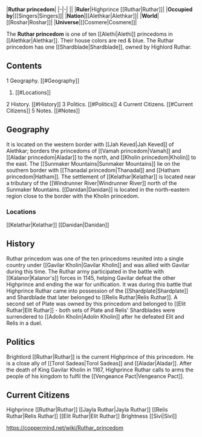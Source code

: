 |**Ruthar princedom**|
|-|-|
||
|**Ruler**|Highprince [[Ruthar\|Ruthar]]|
|**Occupied by**|[[Singers\|Singers]]|
|**Nation**|[[Alethkar\|Alethkar]]|
|**World**|[[Roshar\|Roshar]]|
|**Universe**|[[Cosmere\|Cosmere]]|

The **Ruthar princedom** is one of ten [[Alethi\|Alethi]] princedoms in [[Alethkar\|Alethkar]]. Their house colors are red & blue. The Ruthar princedom has one [[Shardblade\|Shardblade]], owned by Highlord Ruthar.

## Contents

1 Geography. [[#Geography]] 

1. [[#Locations]] 


2 History. [[#History]] 
3 Politics. [[#Politics]] 
4 Current Citizens. [[#Current Citizens]] 
5 Notes. [[#Notes]] 


## Geography
It is located on the western border with [[Jah Keved\|Jah Keved]] of Alethkar; borders the princedoms of [[Vamah princedom\|Vamah]] and [[Aladar princedom\|Aladar]] to the north, and [[Kholin princedom\|Kholin]] to the east. The [[Sunmaker Mountains\|Sunmaker Mountains]] lie on the southern border with [[Thanadal princedom\|Thanadal]] and [[Hatham princedom\|Hatham]]. The settlement of [[Kelathar\|Kelathar]] is located near a tributary of the [[Windrunner River\|Windrunner River]] north of the Sunmaker Mountains. [[Danidan\|Danidan]] is located in the north-eastern region close to the border with the Kholin princedom.

### Locations
[[Kelathar\|Kelathar]]
[[Danidan\|Danidan]]
## History
Ruthar princedom was one of the ten princedoms reunited into a single country under [[Gavilar Kholin\|Gavilar Kholin]] and was allied with Gavilar during this time. The Ruthar army participated in the battle with [[Kalanor\|Kalanor's]] forces in 1145, helping Gavilar defeat the other Highprince and ending the war for unification.
It was during this battle that Highprince Ruthar came into possession of the [[Shardplate\|Shardplate]] and Shardblade that later belonged to [[Relis Ruthar\|Relis Ruthar]]. A second set of Plate was owned by this princedom and belonged to [[Elit Ruthar\|Elit Ruthar]] - both sets of Plate and Relis' Shardblades were surrendered to [[Adolin Kholin\|Adolin Kholin]] after he defeated Elit and Relis in a duel.

## Politics
Brightlord [[Ruthar\|Ruthar]] is the current Highprince of this princedom. He is a close ally of [[Torol Sadeas\|Torol Sadeas]] and [[Aladar\|Aladar]].
After the death of King Gavilar Kholin in 1167, Highprince Ruthar calls to arms the people of his kingdom to fulfil the [[Vengeance Pact\|Vengeance Pact]].

## Current Citizens
Highprince [[Ruthar\|Ruthar]]
[[Jayla Ruthar\|Jayla Ruthar]]
[[Relis Ruthar\|Relis Ruthar]]
[[Elit Ruthar\|Elit Ruthar]]
Brightness [[Sivi\|Sivi]]


https://coppermind.net/wiki/Ruthar_princedom